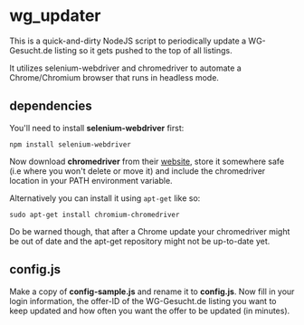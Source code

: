 # wg_updater

This is a quick-and-dirty NodeJS script to periodically update a WG-Gesucht.de listing so it gets pushed to the top of all listings.

It utilizes selenium-webdriver and chromedriver to automate a Chrome/Chromium browser that runs in headless mode.

## dependencies

You'll need to install **selenium-webdriver** first:

```
npm install selenium-webdriver
```

Now download **chromedriver** from their [website](https://chromedriver.chromium.org/getting-started), store it somewhere safe (i.e where you won't delete or move it) and include the chromedriver location in your PATH environment variable.

Alternatively you can install it using `apt-get` like so:

```
sudo apt-get install chromium-chromedriver
```

Do be warned though, that after a Chrome update your chromedriver might be out of date and the apt-get repository might not be up-to-date yet.

## config.js

Make a copy of **config-sample.js** and rename it to **config.js**.
Now fill in your login information, the offer-ID of the WG-Gesucht.de listing you want to keep updated and how often you want the offer to be updated (in minutes).
